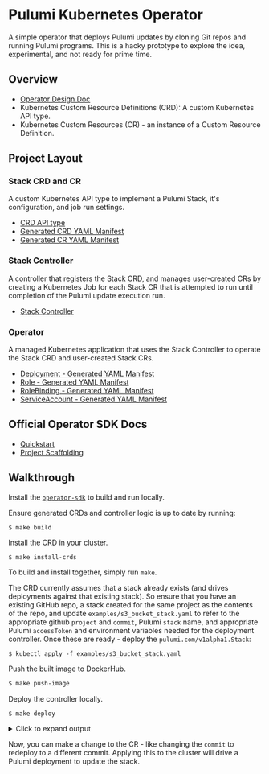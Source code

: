 # Pulumi Kubernetes Operator

A simple operator that deploys Pulumi updates by cloning Git repos and running Pulumi programs. This is
a hacky prototype to explore the idea, experimental, and not ready for prime time.

## Overview

- [Operator Design Doc](https://docs.google.com/document/d/1cXsamgIbiF7QDXz4mQ7tBpowUt6vgdXY1ZpRcCwF9Pk/edit#)
- Kubernetes Custom Resource Definitions (CRD): A custom Kubernetes API type.
- Kubernetes Custom Resources (CR) - an instance of a Custom Resource Definition.

## Project Layout

### Stack CRD and CR

A custom Kubernetes API type to implement a Pulumi Stack, it's configuration,
and job run settings.

- [CRD API type](./pkg/apis/pulumi/v1alpha1/stack_types.go)
- [Generated CRD YAML Manifest](./deploy/crds/pulumi.com_stacks_crd.yaml)
- [Generated CR YAML Manifest](./deploy/crds/pulumi.com_v1alpha1_stack_cr.yaml)

### Stack Controller

A controller that registers the Stack CRD, and manages user-created CRs by
creating a Kubernetes Job for each Stack CR that is attempted to run until
completion of the Pulumi update execution run.

- [Stack Controller](./pkg/controller/stack/stack_controller.go)

### Operator

A managed Kubernetes application that uses the Stack Controller to operate the
Stack CRD and user-created Stack CRs.

- [Deployment - Generated YAML Manifest](./deploy/operator.yaml)
- [Role - Generated YAML Manifest](./deploy/role.yaml)
- [RoleBinding - Generated YAML Manifest](./deploy/role_binding.yaml)
- [ServiceAccount - Generated YAML Manifest](./deploy/service_account.yaml)

## Official Operator SDK Docs

- [Quickstart](https://sdk.operatorframework.io/docs/golang/quickstart/)
- [Project Scaffolding](https://sdk.operatorframework.io/docs/golang/references/project-layout/)

## Walkthrough

Install the [`operator-sdk`][operator-sdk] to build and run locally.  

Ensure generated CRDs and controller logic is up to date by running:

```
$ make build
```

Install the CRD in your cluster.  

```
$ make install-crds
```

To build and install together, simply run `make`.

The CRD currently assumes that a stack already exists (and drives deployments against that existing stack).  So ensure that you have an existing GitHub repo, a stack created for the same project as the contents of the repo, and update `examples/s3_bucket_stack.yaml` to refer to the appropriate github `project` and `commit`, Pulumi `stack` name, and appropriate Pulumi `accessToken` and environment variables needed for the deployment controller.  Once these are ready - deploy the `pulumi.com/v1alpha1.Stack`:

```
$ kubectl apply -f examples/s3_bucket_stack.yaml
```

Push the built image to DockerHub.

```bash
$ make push-image
```

Deploy the controller locally.

```bash
$ make deploy
```

<details>
<summary>Click to expand output</summary>

```bash
INFO[0000] Running the operator locally; watching namespace "default" 
{"level":"info","ts":1592887969.2161229,"logger":"cmd","msg":"Operator Version: 0.0.1"}
{"level":"info","ts":1592887969.216164,"logger":"cmd","msg":"Go Version: go1.14.4"}
{"level":"info","ts":1592887969.2161689,"logger":"cmd","msg":"Go OS/Arch: darwin/amd64"}
{"level":"info","ts":1592887969.2161732,"logger":"cmd","msg":"Version of operator-sdk: v0.17.0"}
{"level":"info","ts":1592887969.217471,"logger":"leader","msg":"Trying to become the leader."}
{"level":"info","ts":1592887969.21748,"logger":"leader","msg":"Skipping leader election; not running in a cluster."}
{"level":"info","ts":1592887969.677693,"logger":"controller-runtime.metrics","msg":"metrics server is starting to listen","addr":"0.0.0.0:8383"}
{"level":"info","ts":1592887969.677797,"logger":"cmd","msg":"Registering Components."}
{"level":"info","ts":1592887969.6778612,"logger":"cmd","msg":"Skipping CR metrics server creation; not running in a cluster."}
{"level":"info","ts":1592887969.677867,"logger":"cmd","msg":"Starting the Cmd."}
{"level":"info","ts":1592887969.677962,"logger":"controller-runtime.manager","msg":"starting metrics server","path":"/metrics"}
{"level":"info","ts":1592887969.6780028,"logger":"controller-runtime.controller","msg":"Starting EventSource","controller":"stack-controller","source":"kind source: /, Kind="}
{"level":"info","ts":1592887969.781933,"logger":"controller-runtime.controller","msg":"Starting Controller","controller":"stack-controller"}
{"level":"info","ts":1592887969.7819672,"logger":"controller-runtime.controller","msg":"Starting workers","controller":"stack-controller","worker count":1}
{"level":"info","ts":1592887969.782099,"logger":"controller_stack","msg":"Reconciling Stack","Request.Namespace":"default","Request.Name":"s3-bucket-stack"}
{"level":"info","ts":1592887969.886507,"logger":"controller_stack","msg":"Cloning Stack repo","Request.Namespace":"default","Request.Name":"s3-bucket-stack","Stack.Name":"lukehoban/dev","Stack.Repo":"https://github.com/joeduffy/test-s3-op-project","Stack.Commit":"3edeafe930e2121358f56c7a9adc41f18505149e","Stack.Branch":""}
{"level":"info","ts":1592887970.7098439,"logger":"controller_stack","msg":"Running Pulumi command","Request.Namespace":"default","Request.Name":"s3-bucket-stack","Args":["stack","select","lukehoban/dev"],"Workdir":"/var/folders/yg/4frmdt6j7qj02r6nm7ftdt2w0000gn/T/960045512"}
{"level":"info","ts":1592887973.565784,"logger":"controller_stack","msg":"NPM/Yarn","Request.Namespace":"default","Request.Name":"s3-bucket-stack","Path":"/usr/local/bin/npm","Args":["/usr/local/bin/npm","install"],"Stdout":""}
{"level":"info","ts":1592887973.56596,"logger":"controller_stack","msg":"NPM/Yarn","Request.Namespace":"default","Request.Name":"s3-bucket-stack","Path":"/usr/local/bin/npm","Args":["/usr/local/bin/npm","install"],"Stdout":"> @pulumi/docker@2.1.1 install /private/var/folders/yg/4frmdt6j7qj02r6nm7ftdt2w0000gn/T/960045512/node_modules/@pulumi/docker"}
{"level":"info","ts":1592887973.5659678,"logger":"controller_stack","msg":"NPM/Yarn","Request.Namespace":"default","Request.Name":"s3-bucket-stack","Path":"/usr/local/bin/npm","Args":["/usr/local/bin/npm","install"],"Stdout":"> node scripts/install-pulumi-plugin.js resource docker v2.1.1"}
{"level":"info","ts":1592887973.5659719,"logger":"controller_stack","msg":"NPM/Yarn","Request.Namespace":"default","Request.Name":"s3-bucket-stack","Path":"/usr/local/bin/npm","Args":["/usr/local/bin/npm","install"],"Stdout":""}
{"level":"info","ts":1592887973.67189,"logger":"controller_stack","msg":"NPM/Yarn","Request.Namespace":"default","Request.Name":"s3-bucket-stack","Path":"/usr/local/bin/npm","Args":["/usr/local/bin/npm","install"],"Text":"[resource plugin docker-2.1.1] installing"}
{"level":"info","ts":1592887973.6778262,"logger":"controller_stack","msg":"NPM/Yarn","Request.Namespace":"default","Request.Name":"s3-bucket-stack","Path":"/usr/local/bin/npm","Args":["/usr/local/bin/npm","install"],"Stdout":""}
{"level":"info","ts":1592887973.677848,"logger":"controller_stack","msg":"NPM/Yarn","Request.Namespace":"default","Request.Name":"s3-bucket-stack","Path":"/usr/local/bin/npm","Args":["/usr/local/bin/npm","install"],"Stdout":"> @pulumi/aws@2.4.0 install /private/var/folders/yg/4frmdt6j7qj02r6nm7ftdt2w0000gn/T/960045512/node_modules/@pulumi/aws"}
{"level":"info","ts":1592887973.677879,"logger":"controller_stack","msg":"NPM/Yarn","Request.Namespace":"default","Request.Name":"s3-bucket-stack","Path":"/usr/local/bin/npm","Args":["/usr/local/bin/npm","install"],"Stdout":"> node scripts/install-pulumi-plugin.js resource aws v2.4.0"}
{"level":"info","ts":1592887973.677883,"logger":"controller_stack","msg":"NPM/Yarn","Request.Namespace":"default","Request.Name":"s3-bucket-stack","Path":"/usr/local/bin/npm","Args":["/usr/local/bin/npm","install"],"Stdout":""}
{"level":"info","ts":1592887973.78512,"logger":"controller_stack","msg":"NPM/Yarn","Request.Namespace":"default","Request.Name":"s3-bucket-stack","Path":"/usr/local/bin/npm","Args":["/usr/local/bin/npm","install"],"Text":"[resource plugin aws-2.4.0] installing"}
{"level":"info","ts":1592887973.798809,"logger":"controller_stack","msg":"NPM/Yarn","Request.Namespace":"default","Request.Name":"s3-bucket-stack","Path":"/usr/local/bin/npm","Args":["/usr/local/bin/npm","install"],"Stdout":""}
{"level":"info","ts":1592887973.7988522,"logger":"controller_stack","msg":"NPM/Yarn","Request.Namespace":"default","Request.Name":"s3-bucket-stack","Path":"/usr/local/bin/npm","Args":["/usr/local/bin/npm","install"],"Stdout":"> protobufjs@6.9.0 postinstall /private/var/folders/yg/4frmdt6j7qj02r6nm7ftdt2w0000gn/T/960045512/node_modules/protobufjs"}
{"level":"info","ts":1592887973.798866,"logger":"controller_stack","msg":"NPM/Yarn","Request.Namespace":"default","Request.Name":"s3-bucket-stack","Path":"/usr/local/bin/npm","Args":["/usr/local/bin/npm","install"],"Stdout":"> node scripts/postinstall"}
{"level":"info","ts":1592887973.798869,"logger":"controller_stack","msg":"NPM/Yarn","Request.Namespace":"default","Request.Name":"s3-bucket-stack","Path":"/usr/local/bin/npm","Args":["/usr/local/bin/npm","install"],"Stdout":""}
{"level":"info","ts":1592887973.9024699,"logger":"controller_stack","msg":"NPM/Yarn","Request.Namespace":"default","Request.Name":"s3-bucket-stack","Path":"/usr/local/bin/npm","Args":["/usr/local/bin/npm","install"],"Text":"npm WARN s3-op-project@ No description"}
{"level":"info","ts":1592887973.902626,"logger":"controller_stack","msg":"NPM/Yarn","Request.Namespace":"default","Request.Name":"s3-bucket-stack","Path":"/usr/local/bin/npm","Args":["/usr/local/bin/npm","install"],"Text":"npm WARN s3-op-project@ No repository field."}
{"level":"info","ts":1592887973.9027798,"logger":"controller_stack","msg":"NPM/Yarn","Request.Namespace":"default","Request.Name":"s3-bucket-stack","Path":"/usr/local/bin/npm","Args":["/usr/local/bin/npm","install"],"Text":"npm WARN s3-op-project@ No license field."}
{"level":"info","ts":1592887973.9029682,"logger":"controller_stack","msg":"NPM/Yarn","Request.Namespace":"default","Request.Name":"s3-bucket-stack","Path":"/usr/local/bin/npm","Args":["/usr/local/bin/npm","install"],"Text":""}
{"level":"info","ts":1592887973.903899,"logger":"controller_stack","msg":"NPM/Yarn","Request.Namespace":"default","Request.Name":"s3-bucket-stack","Path":"/usr/local/bin/npm","Args":["/usr/local/bin/npm","install"],"Stdout":"added 105 packages from 223 contributors and audited 105 packages in 2.33s"}
{"level":"info","ts":1592887973.943458,"logger":"controller_stack","msg":"NPM/Yarn","Request.Namespace":"default","Request.Name":"s3-bucket-stack","Path":"/usr/local/bin/npm","Args":["/usr/local/bin/npm","install"],"Stdout":""}
{"level":"info","ts":1592887973.9435341,"logger":"controller_stack","msg":"NPM/Yarn","Request.Namespace":"default","Request.Name":"s3-bucket-stack","Path":"/usr/local/bin/npm","Args":["/usr/local/bin/npm","install"],"Stdout":"15 packages are looking for funding"}
{"level":"info","ts":1592887973.943567,"logger":"controller_stack","msg":"NPM/Yarn","Request.Namespace":"default","Request.Name":"s3-bucket-stack","Path":"/usr/local/bin/npm","Args":["/usr/local/bin/npm","install"],"Stdout":"  run `npm fund` for details"}
{"level":"info","ts":1592887973.94357,"logger":"controller_stack","msg":"NPM/Yarn","Request.Namespace":"default","Request.Name":"s3-bucket-stack","Path":"/usr/local/bin/npm","Args":["/usr/local/bin/npm","install"],"Stdout":""}
{"level":"info","ts":1592887973.944107,"logger":"controller_stack","msg":"NPM/Yarn","Request.Namespace":"default","Request.Name":"s3-bucket-stack","Path":"/usr/local/bin/npm","Args":["/usr/local/bin/npm","install"],"Stdout":"found 0 vulnerabilities"}
{"level":"info","ts":1592887973.944135,"logger":"controller_stack","msg":"NPM/Yarn","Request.Namespace":"default","Request.Name":"s3-bucket-stack","Path":"/usr/local/bin/npm","Args":["/usr/local/bin/npm","install"],"Stdout":""}
{"level":"info","ts":1592887973.9695702,"logger":"controller_stack","msg":"Running Pulumi command","Request.Namespace":"default","Request.Name":"s3-bucket-stack","Args":["up","--skip-preview","--yes"],"Workdir":"/var/folders/yg/4frmdt6j7qj02r6nm7ftdt2w0000gn/T/960045512"}
{"level":"info","ts":1592887974.2847989,"logger":"controller_stack","msg":"Pulumi CLI","Request.Namespace":"default","Request.Name":"s3-bucket-stack","Path":"/Users/lukehoban/.pulumi/bin/pulumi","Args":["pulumi","--non-interactive","up","--skip-preview","--yes"],"Stdout":"Updating (dev):"}
{"level":"info","ts":1592887974.694409,"logger":"controller_stack","msg":"Pulumi CLI","Request.Namespace":"default","Request.Name":"s3-bucket-stack","Path":"/Users/lukehoban/.pulumi/bin/pulumi","Args":["pulumi","--non-interactive","up","--skip-preview","--yes"],"Stdout":""}
{"level":"info","ts":1592887975.130214,"logger":"controller_stack","msg":"Pulumi CLI","Request.Namespace":"default","Request.Name":"s3-bucket-stack","Path":"/Users/lukehoban/.pulumi/bin/pulumi","Args":["pulumi","--non-interactive","up","--skip-preview","--yes"],"Stdout":"    pulumi:pulumi:Stack s3-op-project-dev running "}
{"level":"info","ts":1592887980.355218,"logger":"controller_stack","msg":"Pulumi CLI","Request.Namespace":"default","Request.Name":"s3-bucket-stack","Path":"/Users/lukehoban/.pulumi/bin/pulumi","Args":["pulumi","--non-interactive","up","--skip-preview","--yes"],"Stdout":"    aws:s3:Bucket my-bucket  "}
{"level":"info","ts":1592887980.6905558,"logger":"controller_stack","msg":"Pulumi CLI","Request.Namespace":"default","Request.Name":"s3-bucket-stack","Path":"/Users/lukehoban/.pulumi/bin/pulumi","Args":["pulumi","--non-interactive","up","--skip-preview","--yes"],"Stdout":"    pulumi:pulumi:Stack s3-op-project-dev  "}
{"level":"info","ts":1592887980.690592,"logger":"controller_stack","msg":"Pulumi CLI","Request.Namespace":"default","Request.Name":"s3-bucket-stack","Path":"/Users/lukehoban/.pulumi/bin/pulumi","Args":["pulumi","--non-interactive","up","--skip-preview","--yes"],"Stdout":" "}
{"level":"info","ts":1592887980.690609,"logger":"controller_stack","msg":"Pulumi CLI","Request.Namespace":"default","Request.Name":"s3-bucket-stack","Path":"/Users/lukehoban/.pulumi/bin/pulumi","Args":["pulumi","--non-interactive","up","--skip-preview","--yes"],"Stdout":"Outputs:"}
{"level":"info","ts":1592887980.690614,"logger":"controller_stack","msg":"Pulumi CLI","Request.Namespace":"default","Request.Name":"s3-bucket-stack","Path":"/Users/lukehoban/.pulumi/bin/pulumi","Args":["pulumi","--non-interactive","up","--skip-preview","--yes"],"Stdout":"    bucketName: \"my-bucket-b6197b5\""}
{"level":"info","ts":1592887980.690687,"logger":"controller_stack","msg":"Pulumi CLI","Request.Namespace":"default","Request.Name":"s3-bucket-stack","Path":"/Users/lukehoban/.pulumi/bin/pulumi","Args":["pulumi","--non-interactive","up","--skip-preview","--yes"],"Stdout":""}
{"level":"info","ts":1592887980.690698,"logger":"controller_stack","msg":"Pulumi CLI","Request.Namespace":"default","Request.Name":"s3-bucket-stack","Path":"/Users/lukehoban/.pulumi/bin/pulumi","Args":["pulumi","--non-interactive","up","--skip-preview","--yes"],"Stdout":"Resources:"}
{"level":"info","ts":1592887980.6907032,"logger":"controller_stack","msg":"Pulumi CLI","Request.Namespace":"default","Request.Name":"s3-bucket-stack","Path":"/Users/lukehoban/.pulumi/bin/pulumi","Args":["pulumi","--non-interactive","up","--skip-preview","--yes"],"Stdout":"    2 unchanged"}
{"level":"info","ts":1592887980.690707,"logger":"controller_stack","msg":"Pulumi CLI","Request.Namespace":"default","Request.Name":"s3-bucket-stack","Path":"/Users/lukehoban/.pulumi/bin/pulumi","Args":["pulumi","--non-interactive","up","--skip-preview","--yes"],"Stdout":""}
{"level":"info","ts":1592887980.6908128,"logger":"controller_stack","msg":"Pulumi CLI","Request.Namespace":"default","Request.Name":"s3-bucket-stack","Path":"/Users/lukehoban/.pulumi/bin/pulumi","Args":["pulumi","--non-interactive","up","--skip-preview","--yes"],"Stdout":"Duration: 6s"}
{"level":"info","ts":1592887980.690819,"logger":"controller_stack","msg":"Pulumi CLI","Request.Namespace":"default","Request.Name":"s3-bucket-stack","Path":"/Users/lukehoban/.pulumi/bin/pulumi","Args":["pulumi","--non-interactive","up","--skip-preview","--yes"],"Stdout":""}
{"level":"info","ts":1592887980.8378198,"logger":"controller_stack","msg":"Pulumi CLI","Request.Namespace":"default","Request.Name":"s3-bucket-stack","Path":"/Users/lukehoban/.pulumi/bin/pulumi","Args":["pulumi","--non-interactive","up","--skip-preview","--yes"],"Stdout":"Permalink: https://app.pulumi.com/lukehoban/s3-op-project/dev/updates/6"}
{"level":"info","ts":1592887980.840992,"logger":"controller_stack","msg":"Running Pulumi command","Request.Namespace":"default","Request.Name":"s3-bucket-stack","Args":["stack","output","--json"],"Workdir":"/var/folders/yg/4frmdt6j7qj02r6nm7ftdt2w0000gn/T/960045512"}
{"level":"info","ts":1592887981.194305,"logger":"controller_stack","msg":"Pulumi CLI","Request.Namespace":"default","Request.Name":"s3-bucket-stack","Path":"/Users/lukehoban/.pulumi/bin/pulumi","Args":["pulumi","--non-interactive","stack","output","--json"],"Stdout":"{"}
{"level":"info","ts":1592887981.19438,"logger":"controller_stack","msg":"Pulumi CLI","Request.Namespace":"default","Request.Name":"s3-bucket-stack","Path":"/Users/lukehoban/.pulumi/bin/pulumi","Args":["pulumi","--non-interactive","stack","output","--json"],"Stdout":"  \"bucketName\": \"my-bucket-b6197b5\""}
{"level":"info","ts":1592887981.1943848,"logger":"controller_stack","msg":"Pulumi CLI","Request.Namespace":"default","Request.Name":"s3-bucket-stack","Path":"/Users/lukehoban/.pulumi/bin/pulumi","Args":["pulumi","--non-interactive","stack","output","--json"],"Stdout":"}"}
```
</details>

Now, you can make a change to the CR - like changing the `commit` to redeploy to a different commit.  Applying this to the cluster will drive a Pulumi deployment to update the stack.

[operator-sdk]: https://sdk.operatorframework.io/docs/install-operator-sdk/
